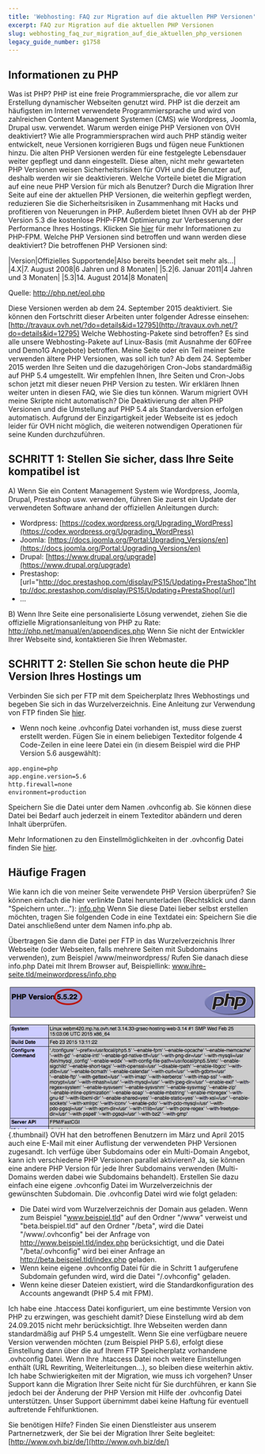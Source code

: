 ```yaml
---
title: 'Webhosting: FAQ zur Migration auf die aktuellen PHP Versionen'
excerpt: FAQ zur Migration auf die aktuellen PHP Versionen
slug: webhosting_faq_zur_migration_auf_die_aktuellen_php_versionen
legacy_guide_number: g1758
---
```



## Informationen zu PHP
Was ist PHP?
PHP ist eine freie Programmiersprache, die vor allem zur Erstellung dynamischer Webseiten genutzt wird.
PHP ist die derzeit am häufigsten im Internet verwendete Programmiersprache und wird von zahlreichen Content Management Systemen (CMS) wie Wordpress, Joomla, Drupal usw. verwendet.
Warum werden einige PHP Versionen von OVH deaktiviert?
Wie alle Programmiersprachen wird auch PHP ständig weiter entwickelt, neue Versionen korrigieren Bugs und fügen neue Funktionen hinzu. Die alten PHP Versionen werden für eine festgelegte Lebensdauer weiter gepflegt und dann eingestellt.
Diese alten, nicht mehr gewarteten PHP Versionen weisen Sicherheitsrisiken für OVH und die Benutzer auf, deshalb werden wir sie deaktivieren.
Welche Vorteile bietet die Migration auf eine neue PHP Version für mich als Benutzer?
Durch die Migration Ihrer Seite auf eine der aktuellen PHP Versionen, die weiterhin gepflegt werden, reduzieren Sie die Sicherheitsrisiken in Zusammenhang mit Hacks und profitieren von Neuerungen in PHP.
Außerdem bietet Ihnen OVH ab der PHP Version 5.3 die kostenlose PHP-FPM Optimierung zur Verbesserung der Performance Ihres Hostings. Klicken Sie [hier](https://www.ovh.de/hosting/php-fpm-optimierung.xml) für mehr Informationen zu PHP-FPM.
Welche PHP Versionen sind betroffen und wann werden diese deaktiviert?
Die betroffenen PHP Versionen sind:

|Version|Offizielles Supportende|Also bereits beendet seit mehr als...|
|4.X|7. August 2008|6 Jahren und 8 Monaten|
|5.2|6. Januar 2011|4 Jahren und 3 Monaten|
|5.3|14. August 2014|8 Monaten|


Quelle: http://php.net/eol.php

Diese Versionen werden ab dem 24. September 2015 deaktiviert. Sie können den Fortschritt dieser Arbeiten unter folgender Adresse einsehen: [http://travaux.ovh.net/?do=details&id=12795](http://travaux.ovh.net/?do=details&id=12795)
Welche Webhosting-Pakete sind betroffen?
Es sind alle unsere Webhosting-Pakete auf Linux-Basis (mit Ausnahme der 60Free und Demo1G Angebote) betroffen.
Meine Seite oder ein Teil meiner Seite verwenden ältere PHP Versionen, was soll ich tun?
Ab dem 24. September 2015 werden Ihre Seiten und die dazugehörigen Cron-Jobs standardmäßig auf PHP 5.4 umgestellt.
Wir empfehlen Ihnen, Ihre Seiten und Cron-Jobs schon jetzt mit dieser neuen PHP Version zu testen. Wir erklären Ihnen weiter unten in diesen FAQ, wie Sie dies tun können.
Warum migriert OVH meine Skripte nicht automatisch?
Die Deaktivierung der alten PHP Versionen und die Umstellung auf PHP 5.4 als Standardversion erfolgen automatisch.
Aufgrund der Einzigartigkeit jeder Webseite ist es jedoch leider für OVH nicht möglich, die weiteren notwendigen Operationen für seine Kunden durchzuführen.


## SCHRITT 1: Stellen Sie sicher, dass Ihre Seite kompatibel ist
A) Wenn Sie ein Content Management System wie Wordpress, Joomla, Drupal, Prestashop usw. verwenden, führen Sie zuerst ein Update der verwendeten Software anhand der offiziellen Anleitungen durch:


- Wordpress: [https://codex.wordpress.org/Upgrading_WordPress](https://codex.wordpress.org/Upgrading_WordPress)
- Joomla: [https://docs.joomla.org/Portal:Upgrading_Versions/en](https://docs.joomla.org/Portal:Upgrading_Versions/en)
- Drupal: [https://www.drupal.org/upgrade](https://www.drupal.org/upgrade)
- Prestashop: [url="http://doc.prestashop.com/display/PS15/Updating+PrestaShop"]http://doc.prestashop.com/display/PS15/Updating+PrestaShop[/url]
- ...


B) Wenn Ihre Seite eine personalisierte Lösung verwendet, ziehen Sie die offizielle Migrationsanleitung von PHP zu Rate: http://php.net/manual/en/appendices.php
Wenn Sie nicht der Entwickler Ihrer Webseite sind, kontaktieren Sie Ihren Webmaster.


## SCHRITT 2: Stellen Sie schon heute die PHP Version Ihres Hostings um
Verbinden Sie sich per FTP mit dem Speicherplatz Ihres Webhostings und begeben Sie sich in das Wurzelverzeichnis. Eine Anleitung zur Verwendung von FTP finden Sie [hier](https://www.ovh.de/g1380.verwendung-von-filezilla).


- Wenn noch keine .ovhconfig Datei vorhanden ist, muss diese zuerst erstellt werden. Fügen Sie in einem beliebigen Texteditor folgende 4 Code-Zeilen in eine leere Datei ein (in diesem Beispiel wird die PHP Version 5.6 ausgewählt):


```
app.engine=php
app.engine.version=5.6
http.firewall=none
environment=production
```



Speichern Sie die Datei unter dem Namen .ovhconfig ab. Sie können diese Datei bei Bedarf auch jederzeit in einem Texteditor abändern und deren Inhalt überprüfen.

Mehr Informationen zu den Einstellmöglichkeiten in der .ovhconfig Datei finden Sie [hier](http://www.ovh.de/g1207.konfiguration_von_php_fur_ein_ovh_webhosting_2014).


## Häufige Fragen
Wie kann ich die von meiner Seite verwendete PHP Version überprüfen?
Sie können einfach die hier verlinkte Datei herunterladen (Rechtsklick und dann "Speichern unter..."): [info.php](https://www.ovh.com/fr/documents/info.php)
Wenn Sie diese Datei lieber selbst erstellen möchten, tragen Sie folgenden Code in eine Textdatei ein: <?php phpinfo(); ?>
Speichern Sie die Datei anschließend unter dem Namen info.php ab.

Übertragen Sie dann die Datei per FTP in das Wurzelverzeichnis Ihrer Webseite (oder Webseiten, falls mehrere Seiten mit Subdomains verwenden), zum Beispiel /www/meinwordpress/
Rufen Sie danach diese info.php Datei mit Ihrem Browser auf, Beispiellink: www.ihre-seite.tld/meinwordpress/info.php

![](images/img_2601.jpg){.thumbnail}
OVH hat den betroffenen Benutzern im März und April 2015 auch eine E-Mail mit einer Auflistung der verwendeten PHP Versionen zugesandt.
Ich verfüge über Subdomains oder ein Multi-Domain Angebot, kann ich verschiedene PHP Versionen parallel aktivieren?
Ja, sie können eine andere PHP Version für jede Ihrer Subdomains verwenden (Multi-Domains werden dabei wie Subdomains behandelt).
Erstellen Sie dazu einfach eine eigene .ovhconfig Datei im Wurzelverzeichnis der gewünschten Subdomain. Die .ovhconfig Datei wird wie folgt geladen:


- Die Datei wird vom Wurzelverzeichnis der Domain aus geladen. Wenn zum Beispiel "www.beispiel.tld" auf den Ordner "/www" verweist und "beta.beispiel.tld" auf den Ordner "/beta", wird die Datei "/www/.ovhconfig" bei der Anfrage von http://www.beispiel.tld/index.php berücksichtigt, und die Datei "/beta/.ovhconfig" wird bei einer Anfrage an http://beta.beispiel.tld/index.php geladen.
- Wenn keine eigene .ovhconfig Datei für die in Schritt 1 aufgerufene Subdomain gefunden wird, wird die Datei "/.ovhconfig" geladen.
- Wenn keine dieser Dateien existiert, wird die Standardkonfiguration des Accounts angewandt (PHP 5.4 mit FPM).


Ich habe eine .htaccess Datei konfiguriert, um eine bestimmte Version von PHP zu erzwingen, was geschieht damit?
Diese Einstellung wird ab dem 24.09.2015 nicht mehr berücksichtigt. Ihre Webseiten werden dann standardmäßig auf PHP 5.4 umgestellt. Wenn Sie eine verfügbare neuere Version verwenden möchten (zum Beispiel PHP 5.6), erfolgt diese Einstellung dann über die auf Ihrem FTP Speicherplatz vorhandene .ovhconfig Datei.
Wenn Ihre .htaccess Datei noch weitere Einstellungen enthält (URL Rewriting, Weiterleitungen...), so bleiben diese weiterhin aktiv.
Ich habe Schwierigkeiten mit der Migration, wie muss ich vorgehen?
Unser Support kann die Migration Ihrer Seite nicht für Sie durchführen, er kann Sie jedoch bei der Änderung der PHP Version mit Hilfe der .ovhconfig Datei unterstützen. Unser Support übernimmt dabei keine Haftung für eventuell auftretende Fehlfunktionen.

Sie benötigen Hilfe? Finden Sie einen Dienstleister aus unserem Partnernetzwerk, der Sie bei der Migration Ihrer Seite begleitet: [http://www.ovh.biz/de/](http://www.ovh.biz/de/)


